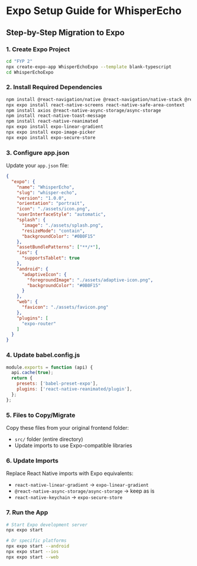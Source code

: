 # Expo Setup Guide for WhisperEcho

## Step-by-Step Migration to Expo

### 1. Create Expo Project
```bash
cd "FYP 2"
npx create-expo-app WhisperEchoExpo --template blank-typescript
cd WhisperEchoExpo
```

### 2. Install Required Dependencies
```bash
npm install @react-navigation/native @react-navigation/native-stack @react-navigation/bottom-tabs
npx expo install react-native-screens react-native-safe-area-context
npm install axios @react-native-async-storage/async-storage
npm install react-native-toast-message
npm install react-native-reanimated
npx expo install expo-linear-gradient
npx expo install expo-image-picker
npx expo install expo-secure-store
```

### 3. Configure app.json
Update your `app.json` file:
```json
{
  "expo": {
    "name": "WhisperEcho",
    "slug": "whisper-echo",
    "version": "1.0.0",
    "orientation": "portrait",
    "icon": "./assets/icon.png",
    "userInterfaceStyle": "automatic",
    "splash": {
      "image": "./assets/splash.png",
      "resizeMode": "contain",
      "backgroundColor": "#0B0F15"
    },
    "assetBundlePatterns": ["**/*"],
    "ios": {
      "supportsTablet": true
    },
    "android": {
      "adaptiveIcon": {
        "foregroundImage": "./assets/adaptive-icon.png",
        "backgroundColor": "#0B0F15"
      }
    },
    "web": {
      "favicon": "./assets/favicon.png"
    },
    "plugins": [
      "expo-router"
    ]
  }
}
```

### 4. Update babel.config.js
```javascript
module.exports = function (api) {
  api.cache(true);
  return {
    presets: ['babel-preset-expo'],
    plugins: ['react-native-reanimated/plugin'],
  };
};
```

### 5. Files to Copy/Migrate
Copy these files from your original frontend folder:
- `src/` folder (entire directory)
- Update imports to use Expo-compatible libraries

### 6. Update Imports
Replace React Native imports with Expo equivalents:
- `react-native-linear-gradient` → `expo-linear-gradient`
- `@react-native-async-storage/async-storage` → keep as is
- `react-native-keychain` → `expo-secure-store`

### 7. Run the App
```bash
# Start Expo development server
npx expo start

# Or specific platforms
npx expo start --android
npx expo start --ios
npx expo start --web
```
